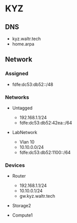 # KYZ

## DNS

- kyz.waltr.tech
- home.arpa

## Network

### Assigned

- fdfe:dc53:db52::/48

### Networks

- Untagged

  - 192.168.1.1/24
  - fdfe:dc53:db52:42ea::/64

- LabNetwork
  - Vlan 10
  - 10.10.0.0/24
  - fdfe:dc53:db52:1100::/64

### Devices

- Router

  - 192.168.1.1/24
  - 10.10.0.1/24
  - gw.kyz.waltr.tech

- Storage2

- Compute1
